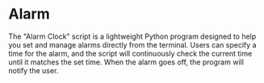 # Alarm
The "Alarm Clock" script is a lightweight Python program designed to help you set and manage alarms directly from the terminal. Users can specify a time for the alarm, and the script will continuously check the current time until it matches the set time. When the alarm goes off, the program will notify the user.
